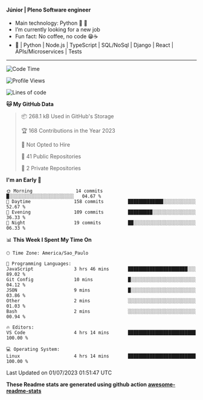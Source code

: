 #### Júnior | Pleno Software engineer 

- Main technology: Python 🐍 💖
- I’m currently looking for a new job
- Fun fact: No coffee, no code 😁☕
- 📖 | Python | Node.js | TypeScript | SQL/NoSql | Django | React | APIs/Microservices | Tests 
---
<!--START_SECTION:waka-->
![Code Time](http://img.shields.io/badge/Code%20Time-812%20hrs%2013%20mins-blue)

![Profile Views](http://img.shields.io/badge/Profile%20Views-0-blue)

![Lines of code](https://img.shields.io/badge/From%20Hello%20World%20I%27ve%20Written-10.6%20million%20lines%20of%20code-blue)

**🐱 My GitHub Data** 

> 📦 268.1 kB Used in GitHub's Storage 
 > 
> 🏆 168 Contributions in the Year 2023
 > 
> 🚫 Not Opted to Hire
 > 
> 📜 41 Public Repositories 
 > 
> 🔑 2 Private Repositories 
 > 
**I'm an Early 🐤** 

```text
🌞 Morning                14 commits          █░░░░░░░░░░░░░░░░░░░░░░░░   04.67 % 
🌆 Daytime                158 commits         █████████████░░░░░░░░░░░░   52.67 % 
🌃 Evening                109 commits         █████████░░░░░░░░░░░░░░░░   36.33 % 
🌙 Night                  19 commits          ██░░░░░░░░░░░░░░░░░░░░░░░   06.33 % 
```


📊 **This Week I Spent My Time On** 

```text
🕑︎ Time Zone: America/Sao_Paulo

💬 Programming Languages: 
JavaScript               3 hrs 46 mins       ██████████████████████░░░   89.02 % 
Git Config               10 mins             █░░░░░░░░░░░░░░░░░░░░░░░░   04.12 % 
JSON                     9 mins              █░░░░░░░░░░░░░░░░░░░░░░░░   03.86 % 
Other                    2 mins              ░░░░░░░░░░░░░░░░░░░░░░░░░   01.03 % 
Bash                     2 mins              ░░░░░░░░░░░░░░░░░░░░░░░░░   00.94 % 

🔥 Editors: 
VS Code                  4 hrs 14 mins       █████████████████████████   100.00 % 

💻 Operating System: 
Linux                    4 hrs 14 mins       █████████████████████████   100.00 % 
```


 Last Updated on 01/07/2023 01:51:47 UTC
<!--END_SECTION:waka-->

**These Readme stats are generated using github action [awesome-readme-stats](https://github.com/anmol098/waka-readme-stats)**
